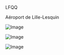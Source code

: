 LFQQ

Aéroport de Lille-Lesquin

![Image](https://i.postimg.cc/KYqX2prT/01.png)

![Image](https://i.postimg.cc/MHrXfYSf/02.png)

![Image](https://i.postimg.cc/YqHt8VX2/03.png)
